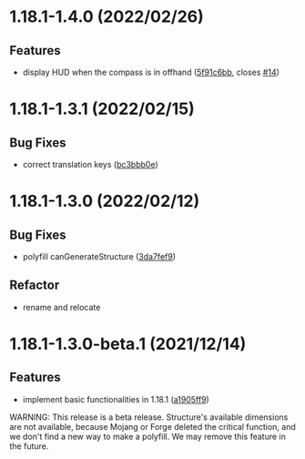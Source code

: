 <a name="1.18.1-1.4.0"></a>
# 1.18.1-1.4.0 (2022/02/26)


## Features

* display HUD when the compass is in offhand ([5f91c6bb](https://github.com/Samarium150/StructuresCompass/commits/5f91c6bb), closes [#14](https://github.com/Samarium150/StructuresCompass/issues/14))

<a name="1.18.1-1.3.1"></a>
# 1.18.1-1.3.1 (2022/02/15)


## Bug Fixes

* correct translation keys ([bc3bbb0e](https://github.com/Samarium150/StructuresCompass/commits/bc3bbb0e))

<a name="1.18.1-1.3.0"></a>
# 1.18.1-1.3.0 (2022/02/12)


## Bug Fixes

* polyfill canGenerateStructure ([3da7fef9](https://github.com/Samarium150/StructuresCompass/commits/3da7fef9))

## Refactor

* rename and relocate

<a name="1.18.1-1.3.0-beta.1"></a>
# 1.18.1-1.3.0-beta.1 (2021/12/14)


## Features

* implement basic functionalities in 1.18.1 ([a1905ff9](https://github.com/Samarium150/StructuresCompass/commits/a1905ff9))

WARNING: This release is a beta release. 
Structure's available dimensions are not available, because Mojang or Forge deleted the critical function,
and we don't find a new way to make a polyfill. We may remove this feature in the future.
